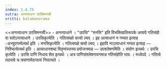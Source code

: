```yaml
---
index: 1.4.75
sutra: अनत्याधान उरसिमनसी
vritti: balamanorama
---
```


<<अनत्याधान उरसिमनसी>> - अनत्याधाने । "उपसि" "मनसि" इति विभक्तिप्रतिरूपके अव्यये गतिसंज्ञे वा स्तोऽनत्याधाने । उरसिकृत्येति । गतित्वपक्षे कत्वो ल्यप् । इह अत्याधानं न गम्यत इत्याह -अभ्युपगम्येत्यर्थ इति । मनसिकृत्येति । गतित्वपक्षे क्त्वो ल्यप् । इहापि नाऽत्याधानं गम्यत इत्याह — निश्चित्येत्यर्थ इति । अत्याधानशब्दं विवृण्वंस्तस्य प्रयोजनमाह — उपश्लेषणमिति । संयोग इत्यर्थः । उरसि कृत्वेति । उरसि पाणिं निधाय शेत इत्यर्थः । अत्र पाणिसंश्लेषणावगमान्न गतिसंज्ञेति भावः । मध्येपदे । गतित्वे तदभावे च त्रयाणामेदन्तत्वं निपात्यते । 